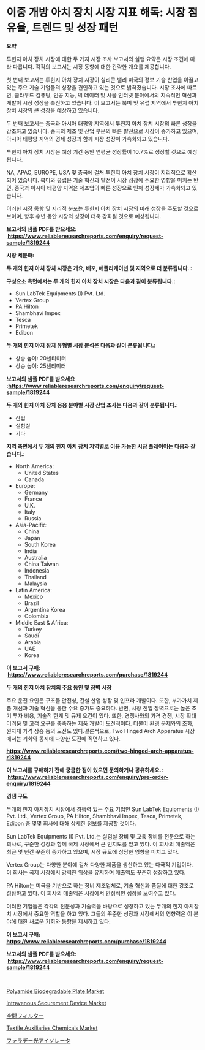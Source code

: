 <p><h1>이중 개방 아치 장치 시장 지표 해독: 시장 점유율, 트렌드 및 성장 패턴</h1></p><p><strong>요약</strong></p>
<p><p>투힌지 아치 장치 시장에 대한 두 가지 시장 조사 보고서의 실행 요약은 시장 조건에 따라 다릅니다. 각각의 보고서는 시장 동향에 대한 간략한 개요를 제공합니다.</p><p>첫 번째 보고서는 투힌지 아치 장치 시장이 실리콘 밸리 미국의 정보 기술 산업을 이끌고 있는 주요 기술 기업들의 성장을 견인하고 있는 것으로 밝혀졌습니다. 시장 조사에 따르면, 클라우드 컴퓨팅, 인공 지능, 빅 데이터 및 사물 인터넷 분야에서의 지속적인 혁신과 개발이 시장 성장을 촉진하고 있습니다. 이 보고서는 북미 및 유럽 지역에서 투힌지 아치 장치 시장의 큰 성장을 예상하고 있습니다.</p><p>두 번째 보고서는 중국과 아시아 태평양 지역에서 투힌지 아치 장치 시장의 빠른 성장을 강조하고 있습니다. 중국의 제조 및 산업 부문의 빠른 발전으로 시장이 증가하고 있으며, 아시아 태평양 지역의 경제 성장과 함께 시장 성장이 가속화되고 있습니다.</p><p>투힌지 아치 장치 시장은 예상 기간 동안 연평균 성장률이 10.7%로 성장할 것으로 예상됩니다.</p><p>NA, APAC, EUROPE, USA 및 중국에 걸쳐 투힌지 아치 장치 시장이 지리적으로 확산되어 있습니다. 북미와 유럽은 기술 혁신과 발전이 시장 성장에 주요한 영향을 미치는 반면, 중국과 아시아 태평양 지역은 제조업의 빠른 성장으로 인해 성장세가 가속화되고 있습니다. </p><p>이러한 시장 동향 및 지리적 분포는 투힌지 아치 장치 시장의 미래 성장을 주도할 것으로 보이며, 향후 수년 동안 시장의 성장이 더욱 강화될 것으로 예상됩니다.</p></p>
<p><strong>보고서의 샘플 PDF를 받으세요: &nbsp;<a href="https://www.reliableresearchreports.com/enquiry/request-sample/1819244">https://www.reliableresearchreports.com/enquiry/request-sample/1819244</a></strong></p>
<p><strong>시장 세분화:</strong></p>
<p><strong> 두 개의 힌지 아치 장치 시장은 개요, 배포, 애플리케이션 및 지역으로 더 분류됩니다. :</strong></p>
<p><strong>구성요소 측면에서는 두 개의 힌지 아치 장치 시장은 다음과 같이 분류됩니다.:</strong></p>
<p><ul><li>Sun LabTek Equipments (I) Pvt. Ltd.</li><li>Vertex Group</li><li>PA Hilton</li><li>Shambhavi Impex</li><li>Tesca</li><li>Primetek</li><li>Edibon</li></ul></p>
<p><strong> 두 개의 힌지 아치 장치 유형별 시장 분석은 다음과 같이 분류됩니다.:</strong></p>
<p><ul><li>상승 높이: 20센티미터</li><li>상승 높이: 25센티미터</li></ul></p>
<p><strong>보고서의 샘플 PDF를 받으세요 :<a href="https://www.reliableresearchreports.com/enquiry/request-sample/1819244">https://www.reliableresearchreports.com/enquiry/request-sample/1819244</a></strong></p>
<p><strong> 두 개의 힌지 아치 장치 응용 분야별 시장 산업 조사는 다음과 같이 분류됩니다.:</strong></p>
<p><ul><li>산업</li><li>실험실</li><li>기타</li></ul></p>
<p><strong>지역 측면에서 두 개의 힌지 아치 장치 지역별로 이용 가능한 시장 플레이어는 다음과 같습니다.:</strong></p>
<p><ul>
    <li>
        North America:
        <ul>
            <li>United States</li>
            <li>Canada</li>
        </ul>
    </li>
    <li>
        Europe:
        <ul>
            <li>Germany</li>
            <li>France</li>
            <li>U.K.</li>
            <li>Italy</li>
            <li>Russia</li>
        </ul>
    </li>
    <li>
        Asia-Pacific:
        <ul>
            <li>China</li>
            <li>Japan</li>
            <li>South Korea</li>
            <li>India</li>
            <li>Australia</li>
            <li>China Taiwan</li>
            <li>Indonesia</li>
            <li>Thailand</li>
            <li>Malaysia</li>
        </ul>
    </li>
    <li>
        Latin America:
        <ul>
            <li>Mexico</li>
            <li>Brazil</li>
            <li>Argentina Korea</li>
            <li>Colombia</li>
        </ul>
    </li>
    <li>
        Middle East & Africa:
        <ul>
            <li>Turkey</li>
            <li>Saudi</li>
            <li>Arabia</li>
            <li>UAE</li>
            <li>Korea</li>
        </ul>
    </li>
    </ul></p>
<p><strong>이 보고서 구매: &nbsp;<a href="https://www.reliableresearchreports.com/purchase/1819244">https://www.reliableresearchreports.com/purchase/1819244</a></strong></p>
<p><strong>두 개의 힌지 아치 장치의 주요 동인 및 장벽 시장</strong></p>
<p><p>주요 운전 요인은 구조물 안전성, 건설 산업 성장 및 인프라 개발이다. 또한, 부가가치 제품 개선과 기술 혁신을 통한 수요 증가도 중요하다. 반면, 시장 진입 장벽으로는 높은 초기 투자 비용, 기술적 한계 및 규제 요건이 있다. 또한, 경쟁사와의 가격 경쟁, 시장 확대 어려움 및 고객 요구를 충족하는 제품 개발이 도전적이다. 더불어 환경 문제와의 조화, 원자재 가격 상승 등의 도전도 있다.결론적으로, Two Hinged Arch Apparatus 시장에서는 기회와 동시에 다양한 도전에 직면하고 있다.</p></p>
<p><strong><a href="https://www.reliableresearchreports.com/two-hinged-arch-apparatus-r1819244">https://www.reliableresearchreports.com/two-hinged-arch-apparatus-r1819244</a></strong></p>
<p><strong>이 보고서를 구매하기 전에 궁금한 점이 있으면 문의하거나 공유하세요.: &nbsp;<a href="https://www.reliableresearchreports.com/enquiry/pre-order-enquiry/1819244">https://www.reliableresearchreports.com/enquiry/pre-order-enquiry/1819244</a></strong></p>
<p><strong>경쟁 구도</strong></p>
<p><p>두개의 힌지 아치장치 시장에서 경쟁력 있는 주요 기업인 Sun LabTek Equipments (I) Pvt. Ltd., Vertex Group, PA Hilton, Shambhavi Impex, Tesca, Primetek, Edibon 중 몇몇 회사에 대해 상세한 정보를 제공할 것이다.</p><p>Sun LabTek Equipments (I) Pvt. Ltd.는 실험실 장비 및 교육 장비를 전문으로 하는 회사로, 꾸준한 성장과 함께 국제 시장에서 큰 인지도를 얻고 있다. 이 회사의 매출액은 최근 몇 년간 꾸준히 증가하고 있으며, 시장 규모에 상당한 영향을 미치고 있다.</p><p>Vertex Group는 다양한 분야에 걸쳐 다양한 제품을 생산하고 있는 다국적 기업이다. 이 회사는 국제 시장에서 강력한 위상을 유지하며 매출액도 꾸준히 성장하고 있다.</p><p>PA Hilton는 미국을 기반으로 하는 장비 제조업체로, 기술 혁신과 품질에 대한 강조로 성장하고 있다. 이 회사의 매출액은 시장에서 안정적인 성장을 보여주고 있다.</p><p>이러한 기업들은 각각의 전문성과 기술력을 바탕으로 성장하고 있는 두개의 힌지 아치장치 시장에서 중요한 역할을 하고 있다. 그들의 꾸준한 성장과 시장에서의 영향력은 이 분야에 대한 새로운 기회와 동향을 제시하고 있다.</p></p>
<p><strong>이 보고서 구매: &nbsp; <a href="https://www.reliableresearchreports.com/purchase/1819244">https://www.reliableresearchreports.com/purchase/1819244</a></strong></p>
<p><strong>보고서의 샘플 PDF를 받으세요: &nbsp;<a href="https://www.reliableresearchreports.com/enquiry/request-sample/1819244">https://www.reliableresearchreports.com/enquiry/request-sample/1819244</a></strong><strong></strong></p>
<p>&nbsp;</p>
<p><p><a href="https://silk-columnist-571.notion.site/Decoding-Polyamide-Biodegradable-Plate-Market-Metrics-Market-Share-Trends-and-Growth-Patterns-1f9ac36202784b648398437d4295b05e">Polyamide Biodegradable Plate Market</a></p><p><a href="https://cat-emmental-94b.notion.site/Intravenous-Securement-Device-Market-Trends-Forecast-and-Competitive-Analysis-to-2031-cad9a2215f0e435ca45dc3170c7485b3">Intravenous Securement Device Market</a></p><p><a href="https://github.com/nemesis2824/Market-Research-Report-List-1/blob/main/376517932458.md">空間フィルター</a></p><p><a href="https://issuu.com/reportprime-2/docs/textile-auxiliaries-chemicals-market-size-2030.ppt">Textile Auxiliaries Chemicals Market</a></p><p><a href="https://github.com/pepo3k/Market-Research-Report-List-1/blob/main/947725832457.md">ファラデー光アイソレータ</a></p></p>